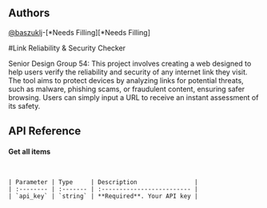 
## Authors
[@baszuklj](https://www.github.com/baszuklj)-[*Needs Filling][*Needs Filling]

#Link Reliability & Security Checker

Senior Design Group 54: This project involves creating a web designed to help users verify the reliability and security of any internet link they visit. The tool aims to protect devices by analyzing links for potential threats, such as malware, phishing scams, or fraudulent content, ensuring safer browsing. Users can simply input a URL to receive an instant assessment of its safety. 

 


## API Reference

#### Get all items

```http
  

| Parameter | Type     | Description                |
| :-------- | :------- | :------------------------- |
| `api_key` | `string` | **Required**. Your API key |



